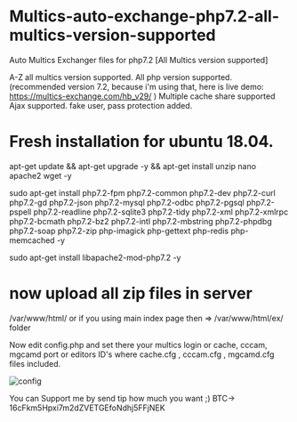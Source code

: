 # Multics-auto-exchange-php7.2-all-multics-version-supported
Auto Multics Exchanger files for php7.2 [All Multics version supported]

A-Z all multics version supported.
All php version supported. (recommended version 7.2, because i'm using that, here is live demo: https://multics-exchange.com/hb_v29/ )
Multiple cache share supported
Ajax supported.
fake user, pass protection added.

# Fresh installation for ubuntu 18.04.

apt-get update && apt-get upgrade -y && apt-get install unzip nano apache2 wget -y

sudo apt-get install php7.2-fpm php7.2-common php7.2-dev php7.2-curl php7.2-gd php7.2-json php7.2-mysql php7.2-odbc php7.2-pgsql php7.2-pspell php7.2-readline php7.2-sqlite3 php7.2-tidy php7.2-xml php7.2-xmlrpc php7.2-bcmath php7.2-bz2 php7.2-intl php7.2-mbstring php7.2-phpdbg php7.2-soap php7.2-zip php-imagick php-gettext php-redis php-memcached -y

sudo apt-get install libapache2-mod-php7.2 -y

# now upload all zip files in server

/var/www/html/  or  if you using main index page then => /var/www/html/ex/ folder

Now edit config.php and set there your multics login or cache, cccam, mgcamd port or editors ID's where cache.cfg , cccam.cfg , mgcamd.cfg files included.

![config](https://user-images.githubusercontent.com/60063959/163029136-4892fa9d-3766-4a43-9545-c7426a1050b9.png)



You can Support me by send tip how much you want ;) BTC-> 16cFkm5Hpxi7m2dZVETGEfoNdhj5FFjNEK
